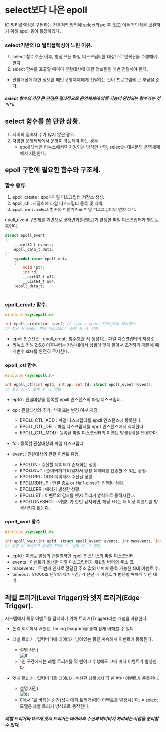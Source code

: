 # select보다 나은 epoll

IO 멀티플렉싱을 구현하는 전통적인 방법에 select와 poll이 있고 이들의 단점을 보완하기 위해 epoll 등이 등장하였다.

### select기반의 IO 멀티플렉싱이 느린 이유.
1. select 함수 호출 이후, 항상 모든 파일 디스크립터를 대상으로 반복문을 수행해야 한다.
2. select 함수를 호출할 때마다 관찰대상에 대한 정보들을 매번 전달해야 한다.
 - 관찰대상에 대한 정보를 매번 운영체제에게 전달하는 것이 프로그램에 큰 부담을 준다.

##### select 함수의 가장 큰 단점은 절대적으로 운영체제에 의해 기능이 완성되는 함수라는 것이다. 

## select 함수를 쓸 만한 상황.
1. 서버의 접속자 수가 많지 않은 경우.
2. 다양한 운영체제에서 운영이 가능해야 하는 경우.
	- epoll 방식은 리눅스에서만 지원되는 방식인 반면, select는 대부분의 운영체제에서 지원한다.


## epoll 구현에 필요한 함수와 구조체.

### 함수 종류.
1. epoll_create : epoll 파일 디스크립터 저장소 생성.
2. epoll_ctl : 저장소에 파일 디스크립터 등록 및 삭제.
3. epoll_wait : select 함수와 마찬가지로 파일 디스크립터의 변화 대기.


epoll_event 구조체를 기반으로 상태변화(이벤트)가 발생한 파일 디스크립터가 별도로 묶인다.

```c
struct epoll_event
{
	__uint32_t events;
	epoll_data_t data;
}
	typedef union epoll_data
	{
		void *ptr;
		int fd;
		__uint32_t u32;
		__uint64_t u64;
	}epoll_data_t;
	
```

### epoll_create 함수.

```c
#include <sys/epoll.h>

int epoll_create(int size); // size : epoll 인스턴스의 크기정보.
// 성공 시 epoll 파일 디스크립터, 실패 시 -1 반환.
```

- epoll 인스턴스 : epoll_create 함수호출 시 생성되는 파일 디스크립터의 저장소.
- 리눅스 커널 2.6.8 이후부터는 커널 내에서 상황에 맞게 알아서 조정하기 때문에 매개변수 size를 완전히 무시한다. 

### epoll_ctl 함수.

```c 
#include <sys/epoll.h>

int epoll_ctl(int epfd, int op, int fd, struct epoll_event *event);
// 성공 시 0, 실패 시 -1 반환.
```

- epfd : 관찰대상을 등록할 epoll 인스턴스의 파일 디스크립터.
- op : 관찰대상의 추가, 삭제 또는 변경 여부 지정.
	- EPOLL_CTL_ADD : 파일 디스크립터를 epoll 인스턴스에 등록한다.
	- EPOLL_CTL_DEL : 파일 디스크립터를 epoll 인스턴스에서 삭제한다.
	- EPOLL_CTL_MOD : 등록된 파일 디스크립터의 이벤트 발생상황을 변경한다.
	
- fd : 등록할 관찰대상의 파일 디스크립터.
- event : 관찰대상의 관찰 이벤트 유형.
	- EPOLLIN : 수신할 데이터가 존재하는 상황.
	- EPOLLOUT : 출력버퍼가 비워져서 당장 데이터를 전송할 수 있는 상황.
	- EPOLLPRI : OOB 데이터가 수신된 상황.
	- EPOLLRDHUP : 연결 종료 or Half-close가 진행된 상황.
	- EPOLLERR : 에러가 발생한 상황.
	- EPOLLLET : 이벤트의 감지를 엣지 트리거 방식으로 동작시킨다.
	- EPOLLONESHOT : 이벤트가 한번 감지되면, 해당 FD는 더 이상 이벤트를 발생시키지 않는다.

### epoll_wait 함수.

```c
#include <sys/epoll.h>

int epoll_wait(int epfd, struct epoll_event* events, int maxevents, int timeout);
// 성공 시 이벤트가 발생한 FD의 수, 실패 시 -1 반환.
```

- epfd : 이벤트 발생의 관찰영역인 epoll 인스턴스의 파일 디스크립터.
- events : 이벤트가 발생한 파일 디스크립터가 채워질 버퍼의 주소 값.
- maxevents : 두 번째 인자로 전달된 주소 값의 버퍼에 등록 가능한 최대 이벤트 수.
- timeout : 1/1000초 단위의 대기시간, -1 전달 시 이벤트가 발생할 때까지 무한 대기.


## 레벨 트리거(Level Trigger)와 엣지 트리거(Edge Trigger).

시스템에서 특정 이벤트를 감지하기 위해 트리거(Trigger)라는 개념을 사용한다.  
 - 논리 회로에서 배웠던 Timing Diagram을 통해 쉽게 이해할 수 있다.
 
 - 레벨 트리거 : 입력버퍼에 데이터가 남아있는 동안 계속해서 이벤트가 등록된다.
 	- 설명 사진)  
	![lt](https://user-images.githubusercontent.com/50162252/125166525-04d1ab00-e1d7-11eb-957e-4f13e259de59.PNG)  
	- 1인 구간에서는 레벨 트리거를 몇 번이고 수행해도 그때 마다 이벤트가 발생한다.
	
 - 엣지 트리거 : 입력버퍼로 데이터가 수신된 상황에서 딱 한 번만 이벤트가 등록된다.
 	- 설명 사진)  
	![et](https://user-images.githubusercontent.com/50162252/125166618-74479a80-e1d7-11eb-9062-0139182c1ecb.PNG)  
	- 0에서 1로 바뀌는 순간(상승 에지 트리거)에만 이벤트를 발생시킨다.
※ select 모델은 레벨 트리거 방식으로 동작한다.

##### 레벨 트리거와 다르게 엣지 트리거는 데이터의 수신과 데이터가 처리되는 시점을 분리할 수 있다.

